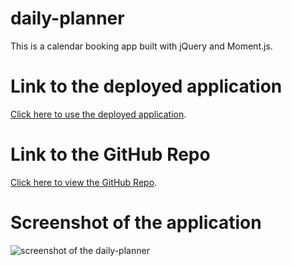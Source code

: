 # daily-planner
This is a calendar booking app built with jQuery and Moment.js.

# Link to the deployed application
<a href="">Click here to use the deployed application</a>.

# Link to the GitHub Repo
<a href="">Click here to view the GitHub Repo</a>.

# Screenshot of the application
<img src="" alt="screenshot of the daily-planner">